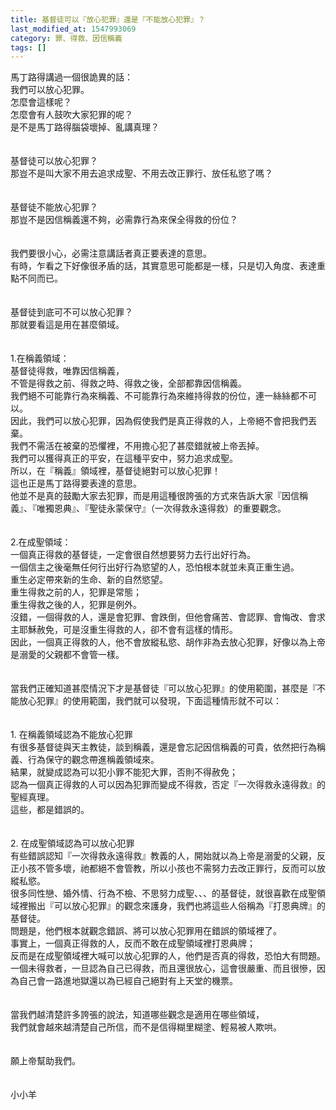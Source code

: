 ```yaml
---
title: 基督徒可以『放心犯罪』還是『不能放心犯罪』？
last_modified_at: 1547993069
category: 罪、得救、因信稱義
tags: []
---
```


馬丁路得講過一個很詭異的話：<br>我們可以放心犯罪。<br><!--more-->怎麼會這樣呢？<br>怎麼會有人鼓吹大家犯罪的呢？<br>是不是馬丁路得腦袋壞掉、亂講真理？<br><br><br>基督徒可以放心犯罪？<br>那豈不是叫大家不用去追求成聖、不用去改正罪行、放任私慾了嗎？<br><br><br>基督徒不能放心犯罪？<br>那豈不是因信稱義還不夠，必需靠行為來保全得救的份位？<br><br><br>我們要很小心，必需注意講話者真正要表達的意思。<br>有時，乍看之下好像很矛盾的話，其實意思可能都是一樣，只是切入角度、表達重點不同而已。<br><br><br>基督徒到底可不可以放心犯罪？<br>那就要看這是用在甚麼領域。<br><br><br>1.在稱義領域：<br>基督徒得救，唯靠因信稱義，<br>不管是得救之前、得救之時、得救之後，全部都靠因信稱義。<br>我們絕不可能靠行為來稱義、不可能靠行為來維持得救的份位，連一絲絲都不可以。<br>因此，我們可以放心犯罪，因為假使我們是真正得救的人，上帝絕不會把我們丟棄。<br>我們不需活在被棄的恐懼裡，不用擔心犯了甚麼錯就被上帝丟掉。<br>我們可以獲得真正的平安，在這種平安中，努力追求成聖。<br>所以，在『稱義』領域裡，基督徒絕對可以放心犯罪！<br>這也正是馬丁路得要表達的意思。<br>他並不是真的鼓勵大家去犯罪，而是用這種很誇張的方式來告訴大家『因信稱義』、『唯獨恩典』、『聖徒永蒙保守』（一次得救永遠得救）的重要觀念。<br><br><br>2.在成聖領域：<br>一個真正得救的基督徒，一定會很自然想要努力去行出好行為。<br>一個信主之後毫無任何行出好行為慾望的人，恐怕根本就並未真正重生過。<br>重生必定帶來新的生命、新的自然慾望。<br>重生得救之前的人，犯罪是常態；<br>重生得救之後的人，犯罪是例外。<br>沒錯，一個得救的人，還是會犯罪、會跌倒，但他會痛苦、會認罪、會悔改、會求主耶穌赦免，可是沒重生得救的人，卻不會有這樣的情形。<br>因此，一個真正得救的人，他不會放縱私慾、胡作非為去放心犯罪，好像以為上帝是溺愛的父親都不會管一樣。<br><br><br>當我們正確知道甚麼情況下才是基督徒『可以放心犯罪』的使用範圍，甚麼是『不能放心犯罪』的使用範圍，我們就可以發現，下面這種情形就不可以：<br><br><br>1.	在稱義領域認為不能放心犯罪<br>有很多基督徒與天主教徒，談到稱義，還是會忘記因信稱義的可貴，依然把行為稱義、行為保守的觀念帶進稱義領域來。<br>結果，就變成認為可以犯小罪不能犯大罪，否則不得赦免；<br>認為一個真正得救的人可以因為犯罪而變成不得救，否定『一次得救永遠得救』的聖經真理。<br>這些，都是錯誤的。<br><br><br>2.	在成聖領域認為可以放心犯罪<br>有些錯誤認知『一次得救永遠得救』教義的人，開始就以為上帝是溺愛的父親，反正小孩不管多壞，祂都絕不會管教，所以小孩也不需努力去改正罪行，反而可以放縱私慾。<br>很多同性戀、婚外情、行為不檢、不思努力成聖、、、的基督徒，就很喜歡在成聖領域裡搬出『可以放心犯罪』的觀念來護身，我們也將這些人俗稱為『打恩典牌』的基督徒。<br>問題是，他們根本就觀念錯誤、將可以放心犯罪用在錯誤的領域裡了。<br>事實上，一個真正得救的人，反而不敢在成聖領域裡打恩典牌；<br>反而是在成聖領域裡大喊可以放心犯罪的人，他們是否真的得救，恐怕大有問題。<br>一個未得救者，一旦認為自己已得救，而且還很放心，這會很嚴重、而且很慘，因為自己會一路進地獄還以為已經自己絕對有上天堂的機票。<br><br><br>當我們越清楚許多誇張的說法，知道哪些觀念是適用在哪些領域，<br>我們就會越來越清楚自己所信，而不是信得糊里糊塗、輕易被人欺哄。<br><br><br>願上帝幫助我們。<br><br><br>小小羊<br>
